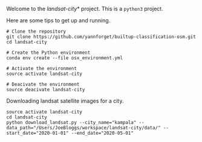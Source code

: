Welcome to the *landsat-city** project. This is a `python3` project.

Here are some tips to get up and running.

```
# Clone the repository
git clone https://github.com/yannforget/builtup-classification-osm.git
cd landsat-city

# Create the Python environment
conda env create --file osx_environment.yml

# Activate the environment
source activate landsat-city

# Deacivate the environment
source deacivate landsat-city
```

Downloading landsat satellite images for a city.

```
source activate landsat-city
cd landsat-city
python download_landsat.py --city_name="kampala" --data_path="/Users/JoeBloggs/workspace/landsat-city/data/" --start_date="2020-01-01" --end_date="2020-05-01"
```
